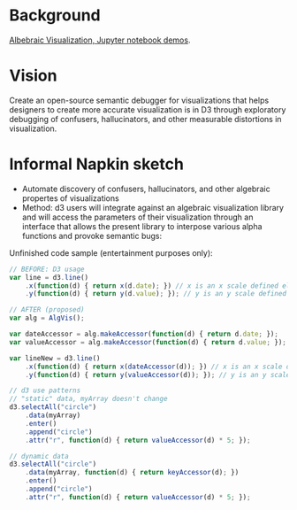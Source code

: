 # Background
[Albebraic Visualization, Jupyter notebook demos](https://github.com/quiltdata/algebraic-vis).

# Vision
Create an open-source semantic debugger for visualizations that helps designers to create more accurate visualization is in D3 through exploratory debugging of confusers, hallucinators, and other measurable distortions in visualization.

# Informal Napkin sketch
* Automate discovery of confusers, hallucinators, and other algebraic propertes of visualizations
* Method: d3 users will integrate against an algebraic visualization library and will access the parameters of their visualization
through an interface that allows the present library to interpose various alpha functions and provoke semantic bugs:

Unfinished code sample (entertainment purposes only):
```javascript
// BEFORE: D3 usage
var line = d3.line()
    .x(function(d) { return x(d.date); }) // x is an x scale defined elsewhere
    .y(function(d) { return y(d.value); }); // y is an y scale defined elsewhere

// AFTER (proposed)
var alg = AlgVis();

var dateAccessor = alg.makeAccessor(function(d) { return d.date; });
var valueAccessor = alg.makeAccessor(function(d) { return d.value; });

var lineNew = d3.line()
    .x(function(d) { return x(dateAccessor(d)); }) // x is an x scale defined elsewhere
    .y(function(d) { return y(valueAccessor(d)); }); // y is an y scale defined elsewhere

// d3 use patterns
// "static" data, myArray doesn't change
d3.selectAll("circle")
    .data(myArray)
    .enter()
    .append("circle")
    .attr("r", function(d) { return valueAccessor(d) * 5; });

// dynamic data
d3.selectAll("circle")
    .data(myArray, function(d) { return keyAccessor(d); })
    .enter()
    .append("circle")
    .attr("r", function(d) { return valueAccessor(d) * 5; });
```



